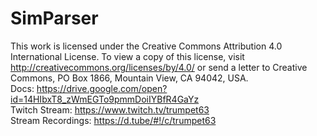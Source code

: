 # SimParser
This work is licensed under the Creative Commons Attribution 4.0 International License. To view a copy of this license, visit http://creativecommons.org/licenses/by/4.0/ or send a letter to Creative Commons, PO Box 1866, Mountain View, CA 94042, USA.\
Docs: https://drive.google.com/open?id=14HIbxT8_zWmEGTo9pmmDoiIYBfR4GaYz \
Twitch Stream: https://www.twitch.tv/trumpet63 \
Stream Recordings: https://d.tube/#!/c/trumpet63
